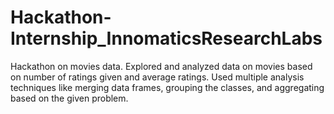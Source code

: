 # Hackathon-Internship_InnomaticsResearchLabs
Hackathon on movies data.
Explored and analyzed data on movies based on number of ratings given and average ratings.
Used multiple analysis techniques like merging data frames, grouping the classes, and aggregating based on the given problem.


